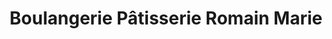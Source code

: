 ---
title: "Boulangerie Pâtisserie Romain Marie"
url: /jullouville/boulangerie-patisserie-romain-marie/
shop: boulangerie
---